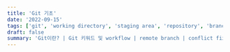 ```yaml
---
title: 'Git 기초'
date: '2022-09-15'
tags: ['git', 'working directory', 'staging area', 'repository', 'branch']
draft: false
summary: 'Git이란? | Git 키워드 및 workflow | remote branch | conflict fix | commit message convention'
---
```


